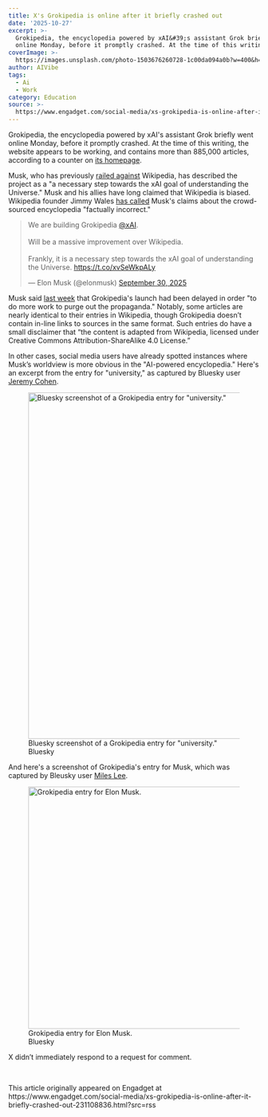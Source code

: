 ```yaml
---
title: X's Grokipedia is online after it briefly crashed out
date: '2025-10-27'
excerpt: >-
  Grokipedia, the encyclopedia powered by xAI&#39;s assistant Grok briefly went
  online Monday, before it promptly crashed. At the time of this writing,...
coverImage: >-
  https://images.unsplash.com/photo-1503676260728-1c00da094a0b?w=400&h=200&fit=crop&auto=format
author: AIVibe
tags:
  - Ai
  - Work
category: Education
source: >-
  https://www.engadget.com/social-media/xs-grokipedia-is-online-after-it-briefly-crashed-out-231108836.html?src=rss
---
```

<p>Grokipedia, the encyclopedia powered by xAI&#39;s assistant Grok briefly went online Monday, before it promptly crashed. At the time of this writing, the website appears to be working, and contains more than 885,000 articles, according to a counter on <a target="_blank" class="link" href="https://grokipedia.com/" data-i13n="cpos:1;pos:1">its homepage</a>.&nbsp;&nbsp;&nbsp;</p><p>Musk, who has previously <a target="_blank" class="link" href="https://www.newyorker.com/news/the-lede/elon-musk-also-has-a-problem-with-wikipedia" data-i13n="cpos:2;pos:1">railed against</a> Wikipedia, has described the project as a &quot;a necessary step towards the xAI goal of understanding the Universe.&quot; Musk and his allies have long claimed that Wikipedia is biased. Wikipedia founder Jimmy Wales <a target="_blank" class="link" href="https://www.sciencefocus.com/news/wikipedia-founder-responds-to-elon-musk-wokepedia" data-i13n="cpos:3;pos:1">has called</a> Musk&#39;s claims about the crowd-sourced encyclopedia &quot;factually incorrect.&quot;&nbsp;</p><div><blockquote class="twitter-tweet"><p lang="en" dir="ltr">We are building Grokipedia <a href="https://twitter.com/xai?ref_src=twsrc%5Etfw">@xAI</a>. <br><br>Will be a massive improvement over Wikipedia.<br><br>Frankly, it is a necessary step towards the xAI goal of understanding the Universe. <a href="https://t.co/xvSeWkpALy">https://t.co/xvSeWkpALy</a></p>— Elon Musk (@elonmusk) <a href="https://twitter.com/elonmusk/status/1972992095859433671?ref_src=twsrc%5Etfw">September 30, 2025</a></blockquote>
 

</div><p>Musk said <a target="_blank" class="link" href="https://x.com/elonmusk/status/1980340232194257090" data-i13n="cpos:4;pos:1">last week</a> that Grokipedia&#39;s launch had been delayed in order &quot;to do more work to purge out the propaganda.&quot; Notably, some articles are nearly identical to their entries in Wikipedia, though Grokipedia doesn’t contain in-line links to sources in the same format. Such entries do have a small disclaimer that “the content is adapted from Wikipedia, licensed under Creative Commons Attribution-ShareAlike 4.0 License.”</p><p>In other cases, social media users have already spotted instances where Musk’s worldview is more obvious in the &quot;AI-powered encyclopedia.&quot; Here&#39;s an excerpt from the entry for &quot;university,&quot; as captured by Bluesky user <a target="_blank" class="link" href="https://bsky.app/profile/jeremyfcohen.bsky.social/post/3m47dlennhs26" data-i13n="cpos:5;pos:1">Jeremy Cohen</a>.&nbsp;</p><figure><img src="https://d29szjachogqwa.cloudfront.net/videos/user-uploaded/Screenshot_2025-10-27_at_15.25.20.png" data-crop-orig-src="https://d29szjachogqwa.cloudfront.net/videos/user-uploaded/Screenshot_2025-10-27_at_15.25.20.png" style="height:695px;width:604px;" alt="Bluesky screenshot of a Grokipedia entry for &quot;university.&quot;" data-uuid="e7bc4782-1646-49be-be63-1b7c28867f8e"><figcaption>Bluesky screenshot of a Grokipedia entry for &quot;university.&quot;</figcaption><div class="photo-credit">Bluesky</div></figure><p>And here&#39;s a screenshot of Grokipedia&#39;s entry for Musk, which was captured by Bleusky user <a target="_blank" class="link" href="https://bsky.app/profile/milesklee.bsky.social/post/3m47dv3uh4c25" data-i13n="cpos:6;pos:1">Miles Lee</a>.&nbsp;</p><figure><img src="https://d29szjachogqwa.cloudfront.net/videos/user-uploaded/Screenshot_2025-10-27_at_15.23.15.png" data-crop-orig-src="https://d29szjachogqwa.cloudfront.net/videos/user-uploaded/Screenshot_2025-10-27_at_15.23.15.png" style="height:486px;width:590px;" alt="Grokipedia entry for Elon Musk." data-uuid="82fd1576-9ade-49b9-bbd7-af51f9376f1b"><figcaption>Grokipedia entry for Elon Musk.</figcaption><div class="photo-credit">Bluesky</div></figure><p>X didn’t immediately respond to a request for comment.</p><p><br></p><p></p>This article originally appeared on Engadget at https://www.engadget.com/social-media/xs-grokipedia-is-online-after-it-briefly-crashed-out-231108836.html?src=rss
